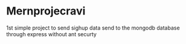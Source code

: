 # Mernprojecravi
1st simple project to send sighup data send to the mongodb database through express without ant securty
